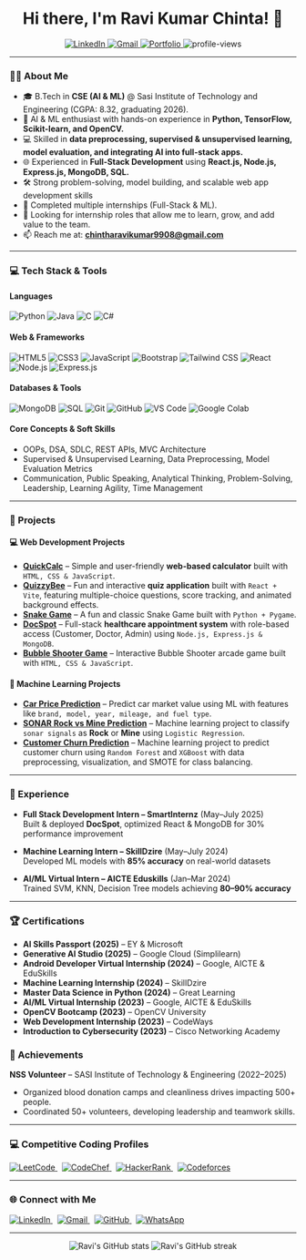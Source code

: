 <h1 align="center">Hi there, I'm  Ravi Kumar Chinta! 👋</h1>

<p align="center">
  <a href="https://www.linkedin.com/in/chinta-ravi-kumar-a0a763280/">
    <img src="https://img.shields.io/badge/LinkedIn-0077B5?style=for-the-badge&logo=linkedin&logoColor=white" alt="LinkedIn"/>
  </a>
  <a href="mailto:chintharavikumar9908@gmail.com">
    <img src="https://img.shields.io/badge/Gmail-D14836?style=for-the-badge&logo=gmail&logoColor=white" alt="Gmail"/>
  </a>
 <a href="https://ravikumarch-portfolio.netlify.app/">
    <img src="https://img.shields.io/badge/Portfolio-4AB04A?style=for-the-badge&logo=webflow&logoColor=white" alt="Portfolio"/>
  </a>
  <img src="https://komarev.com/ghpvc/?username=ravi-kumar-chinta&label=Profile%20Views&color=0e75b6&style=for-the-badge" alt="profile-views"/>
</p>

---

### 🧑‍💻 About Me

- 🎓 B.Tech in **CSE (AI & ML)** @ Sasi Institute of Technology and Engineering (CGPA: 8.32, graduating 2026).
- 🤖 AI & ML enthusiast with hands-on experience in **Python, TensorFlow, Scikit-learn, and OpenCV.**  
- 💻 Skilled in **data preprocessing, supervised & unsupervised learning, model evaluation, and integrating AI into full-stack apps.**  
- 🌐 Experienced in **Full-Stack Development** using **React.js, Node.js, Express.js, MongoDB, SQL.**  
- 🛠️ Strong problem-solving, model building, and scalable web app development skills  
- 🎯 Completed multiple internships (Full-Stack & ML).
- 💼 Looking for internship roles that allow me to learn, grow, and add value to the team.
- 📫 Reach me at: **chintharavikumar9908@gmail.com**  

---

### 💻 Tech Stack & Tools

#### Languages
![Python](https://img.shields.io/badge/Python-3776AB?style=for-the-badge&logo=python&logoColor=white)
![Java](https://img.shields.io/badge/Java-ED8B00?style=for-the-badge&logo=java&logoColor=white)
![C](https://img.shields.io/badge/C-00599C?style=for-the-badge&logo=c&logoColor=white)
![C#](https://img.shields.io/badge/C%23-239120?style=for-the-badge&logo=c-sharp&logoColor=white)

#### Web & Frameworks
![HTML5](https://img.shields.io/badge/HTML5-E34F26?style=for-the-badge&logo=html5&logoColor=white)
![CSS3](https://img.shields.io/badge/CSS3-1572B6?style=for-the-badge&logo=css3&logoColor=white)
![JavaScript](https://img.shields.io/badge/JavaScript-F7DF1E?style=for-the-badge&logo=javascript&logoColor=black)
![Bootstrap](https://img.shields.io/badge/Bootstrap-7952B3?style=for-the-badge&logo=bootstrap&logoColor=white)
![Tailwind CSS](https://img.shields.io/badge/Tailwind_CSS-38B2AC?style=for-the-badge&logo=tailwind-css&logoColor=white)
![React](https://img.shields.io/badge/React-20232A?style=for-the-badge&logo=react&logoColor=61DAFB)
![Node.js](https://img.shields.io/badge/Node.js-339933?style=for-the-badge&logo=node-dot-js&logoColor=white)
![Express.js](https://img.shields.io/badge/Express.js-000000?style=for-the-badge&logo=express&logoColor=white)

#### Databases & Tools
![MongoDB](https://img.shields.io/badge/MongoDB-47A248?style=for-the-badge&logo=mongodb&logoColor=white)
![SQL](https://img.shields.io/badge/SQL-CC2927?style=for-the-badge&logo=databricks&logoColor=white)
![Git](https://img.shields.io/badge/Git-F05032?style=for-the-badge&logo=git&logoColor=white)
![GitHub](https://img.shields.io/badge/GitHub-181717?style=for-the-badge&logo=github&logoColor=white)
![VS Code](https://img.shields.io/badge/VS_Code-007ACC?style=for-the-badge&logo=visual-studio-code&logoColor=white)
![Google Colab](https://img.shields.io/badge/Google_Colab-F9AB00?style=for-the-badge&logo=googlecolab&logoColor=white)

#### Core Concepts & Soft Skills
- OOPs, DSA, SDLC, REST APIs, MVC Architecture  
- Supervised & Unsupervised Learning, Data Preprocessing, Model Evaluation Metrics  
- Communication, Public Speaking, Analytical Thinking, Problem-Solving, Leadership, Learning Agility, Time Management  

---

### 🚀 Projects

#### 💻 Web Development Projects
- **[QuickCalc](https://ravi-kumar-chinta.github.io/QuickCalc/)** – Simple and user-friendly **web-based calculator** built with `HTML, CSS & JavaScript`.  
- **[QuizzyBee](https://ravi-kumar-chinta.github.io/QuizzyBee/)** – Fun and interactive **quiz application** built with `React + Vite`, featuring multiple-choice questions, score tracking, and animated background effects.  
- **[Snake Game](https://github.com/ravi-kumar-chinta/Snake-Game)** – A fun and classic Snake Game built with `Python + Pygame`.  
- **[DocSpot](https://github.com/ravi-kumar-chinta/SmartBridge-Project)** – Full-stack **healthcare appointment system** with role-based access (Customer, Doctor, Admin) using `Node.js, Express.js & MongoDB`.  
- **[Bubble Shooter Game](https://github.com/ravi-kumar-chinta/Bubble-Shooter)** – Interactive Bubble Shooter arcade game built with `HTML, CSS & JavaScript`.  

#### 🤖 Machine Learning Projects
- **[Car Price Prediction](https://github.com/ravi-kumar-chinta/Car-Price-Prediction)** – Predict car market value using ML with features like `brand, model, year, mileage, and fuel type`.  
- **[SONAR Rock vs Mine Prediction](https://github.com/ravi-kumar-chinta/Rock-vs-Mine-Prediction)** – Machine learning project to classify `sonar signals` as **Rock** or **Mine** using `Logistic Regression`.  
- **[Customer Churn Prediction](https://github.com/ravi-kumar-chinta/Customer-Churn-Prediction)** – Machine learning project to predict customer churn using `Random Forest` and `XGBoost` with data preprocessing, visualization, and SMOTE for class balancing.



----

### 💼 Experience

- **Full Stack Development Intern – SmartInternz** (May–July 2025)  
 Built & deployed **DocSpot**, optimized React & MongoDB for 30% performance improvement  

- **Machine Learning Intern – SkillDzire** (May–July 2024)  
 Developed ML models with **85% accuracy** on real-world datasets  

- **AI/ML Virtual Intern – AICTE Eduskills** (Jan–Mar 2024)  
 Trained SVM, KNN, Decision Tree models achieving **80–90% accuracy**  

---


### 🏆 Certifications

- **AI Skills Passport (2025)** – EY & Microsoft  
- **Generative AI Studio (2025)** – Google Cloud (Simplilearn)    
- **Android Developer Virtual Internship (2024)** – Google, AICTE & EduSkills  
- **Machine Learning Internship (2024)** – SkillDzire
- **Master Data Science in Python (2024)** – Great Learning  
- **AI/ML Virtual Internship (2023)** – Google, AICTE & EduSkills  
- **OpenCV Bootcamp (2023)** – OpenCV University  
- **Web Development Internship (2023)** – CodeWays  
- **Introduction to Cybersecurity (2023)** – Cisco Networking Academy  

### 🏅 Achievements

**NSS Volunteer** – SASI Institute of Technology & Engineering (2022–2025)  
- Organized blood donation camps and cleanliness drives impacting 500+ people.
- Coordinated 50+ volunteers, developing leadership and teamwork skills.

---

### 💻 Competitive Coding Profiles

<p align="left">
  <a href="https://leetcode.com/u/Ch_Ravi_Kumar/" target="_blank">
    <img src="https://img.shields.io/badge/LeetCode-FFA116?style=flat-square&logo=leetcode&logoColor=black" alt="LeetCode"/>
  </a>&nbsp;
  <a href="https://www.codechef.com/users/chravikumar" target="_blank">
    <img src="https://img.shields.io/badge/CodeChef-000000?style=flat-square&logo=codechef&logoColor=white" alt="CodeChef"/>
  </a>&nbsp;
  <a href="https://www.hackerrank.com/profile/ravikumar_chinta" target="_blank">
    <img src="https://img.shields.io/badge/HackerRank-2EC866?style=flat-square&logo=hackerrank&logoColor=white" alt="HackerRank"/>
  </a>&nbsp;
  <a href="https://codeforces.com/profile/Ch_Ravi_Kumar00" target="_blank">
    <img src="https://img.shields.io/badge/Codeforces-1F8ACB?style=flat-square&logo=codeforces&logoColor=white" alt="Codeforces"/>
  </a>
</p>

---

### 🌐 Connect with Me

<p align="left">
  <a href="https://www.linkedin.com/in/chinta-ravi-kumar-a0a763280/">
    <img src="https://img.shields.io/badge/LinkedIn-0077B5?style=flat-square&logo=linkedin&logoColor=white" alt="LinkedIn" />
  </a>&nbsp;
  <a href="mailto:chintharavikumar9908@gmail.com">
    <img src="https://img.shields.io/badge/Gmail-D14836?style=flat-square&logo=gmail&logoColor=white" alt="Gmail" />
  </a>&nbsp;
  <a href="https://github.com/ravi-kumar-chinta">
    <img src="https://img.shields.io/badge/GitHub-181717?style=flat-square&logo=github&logoColor=white" alt="GitHub"/>
  </a>&nbsp;
  <a href="https://wa.me/999999999">
    <img src="https://img.shields.io/badge/WhatsApp-25D366?style=flat-square&logo=whatsapp&logoColor=white" alt="WhatsApp"/>
  </a>
</p>


---


<p align="center">
  <img src="https://github-readme-stats.vercel.app/api?username=ravi-kumar-chinta&show_icons=true&theme=tokyonight" alt="Ravi's GitHub stats" />
  <img src="https://github-readme-streak-stats.herokuapp.com/?user=ravi-kumar-chinta&theme=tokyonight" alt="Ravi's GitHub streak" />
</p>
